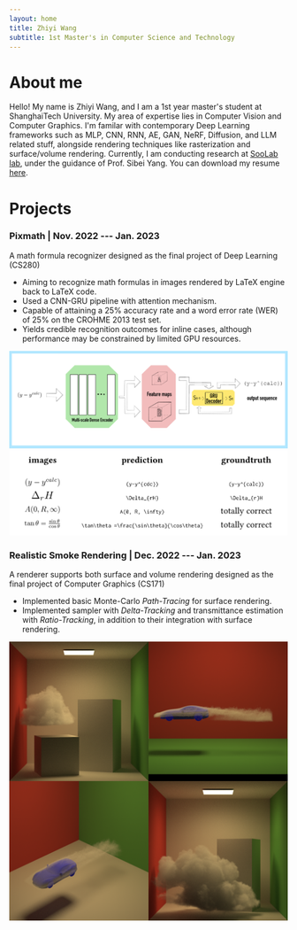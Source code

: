 ```yaml
---
layout: home
title: Zhiyi Wang
subtitle: 1st Master's in Computer Science and Technology
---
```


# About me

Hello! My name is Zhiyi Wang, and I am a 1st year master's student at ShanghaiTech
University. My area of expertise lies in Computer Vision and Computer Graphics.
I'm familar with contemporary Deep Learning frameworks such as MLP, CNN, RNN,
AE, GAN, NeRF, Diffusion, and LLM related stuff, alongside rendering techniques
like rasterization and surface/volume rendering. Currently, I am conducting
research at [SooLab lab](https://faculty.sist.shanghaitech.edu.cn/yangsibei/),
under the guidance of Prof. Sibei Yang.
You can download my resume [here](./assets/resume_en.pdf).

# Projects

### Pixmath | Nov. 2022 --- Jan. 2023

A math formula recognizer designed as the final project of Deep Learning (CS280)

- Aiming to recognize math formulas in images rendered by LaTeX engine back to LaTeX code.
- Used a CNN-GRU pipeline with attention mechanism.
- Capable of attaining a 25% accuracy rate and a word error rate (WER) of 25% on the CROHME 2013 test set.
- Yields credible recognition outcomes for inline cases, although performance may be constrained by limited GPU resources.

![pipeline.png](./assets/pixmath_pipeline.png)
![res.png](./assets/pixmath_result.png)

### Realistic Smoke Rendering | Dec. 2022 --- Jan. 2023

A renderer supports both surface and volume rendering
designed as the final project of Computer Graphics (CS171)

- Implemented basic Monte-Carlo *Path-Tracing* for surface rendering.
- Implemented sampler with *Delta-Tracking* and transmittance estimation with *Ratio-Tracking*, in addition to their integration with surface rendering.

![smoke_rendering.png](./assets/smoke_rendering_2x2.png)
